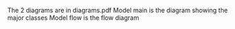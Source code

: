 The 2 diagrams are in diagrams.pdf
Model main is the diagram showing the major classes
Model flow is the flow diagram
